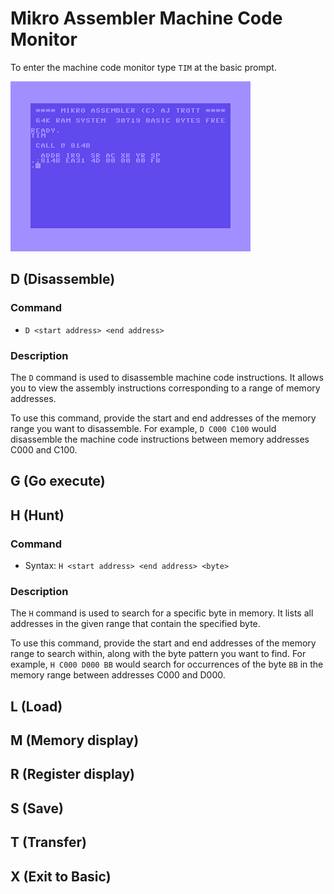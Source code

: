 # Mikro Assembler Machine Code Monitor

To enter the machine code monitor type `TIM` at the basic prompt.

![TIM](images/basic/tim.png)


## D (Disassemble)

### Command
* `D <start address> <end address>`

### Description
The `D` command is used to disassemble machine code instructions. It allows you to view the assembly instructions corresponding to a range of memory addresses.

To use this command, provide the start and end addresses of the memory range you want to disassemble. For example, `D C000 C100` would disassemble the machine code instructions between memory addresses C000 and C100.


## G (Go execute)


## H (Hunt)

### Command
* Syntax: `H <start address> <end address> <byte>`

### Description
The `H` command is used to search for a specific byte in memory. It lists all addresses in the given range that contain the specified byte.

To use this command, provide the start and end addresses of the memory range to search within, along with the byte pattern you want to find. For example, `H C000 D000 BB` would search for occurrences of the byte `BB` in the memory range between addresses C000 and D000.


## L (Load)

## M (Memory display)

## R (Register display)

## S (Save)

## T (Transfer)

## X (Exit to Basic)
